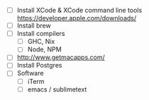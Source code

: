 
* [ ] Install XCode & XCode command line tools
	https://developer.apple.com/downloads/
* [ ] Install brew
* [ ] Install compilers
	* [ ] GHC, Nix
	* [ ] Node, NPM
* [ ] http://www.getmacapps.com/
* [ ] Install Postgres
* [ ] Software
	* [ ] iTerm
	* [ ] emacs / sublimetext
